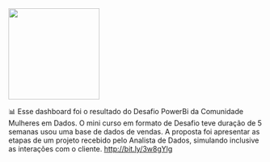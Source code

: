 <div>
 <img height="180cm" src="https://github.com/carlamoema/PowerBi/blob/main/Vendas%20Itens%20de%20Escrit%C3%B3rio/Logo_md.jpg"/>
</div>

📊 Esse dashboard foi o resultado do Desafio PowerBi da Comunidade Mulheres em Dados. O mini curso em formato de Desafio teve duração de 5 semanas usou uma base de dados de vendas. A proposta foi apresentar as etapas de um projeto recebido pelo Analista de Dados, simulando inclusive as interações com o cliente. http://bit.ly/3w8gYlg
